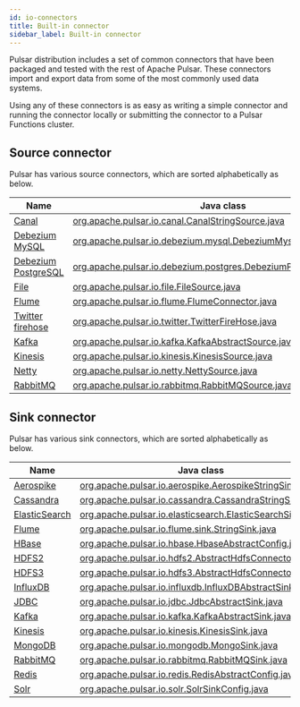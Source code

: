 ```yaml
---
id: io-connectors
title: Built-in connector
sidebar_label: Built-in connector
---
```


Pulsar distribution includes a set of common connectors that have been packaged and tested with the rest of Apache Pulsar. These connectors import and export data from some of the most commonly used data systems.

Using any of these connectors is as easy as writing a simple connector and running the connector locally or submitting the connector to a Pulsar Functions cluster.

## Source connector

Pulsar has various source connectors, which are sorted alphabetically as below.

Name|Java class
|---|---
[Canal](io-canal-source.md) |[org.apache.pulsar.io.canal.CanalStringSource.java](https://github.com/apache/pulsar/blob/master/pulsar-io/canal/src/main/java/org/apache/pulsar/io/canal/CanalStringSource.java)
[Debezium MySQL](io-debezium-source.md#example-of-mysql)|[org.apache.pulsar.io.debezium.mysql.DebeziumMysqlSource.java](https://github.com/apache/pulsar/blob/master/pulsar-io/debezium/mysql/src/main/java/org/apache/pulsar/io/debezium/mysql/DebeziumMysqlSource.java)
[Debezium PostgreSQL](io-debezium-source.md#example-of-postgresql)|[org.apache.pulsar.io.debezium.postgres.DebeziumPostgresSource.java](https://github.com/apache/pulsar/blob/master/pulsar-io/debezium/postgres/src/main/java/org/apache/pulsar/io/debezium/postgres/DebeziumPostgresSource.java)
[File](io-file-source.md)|[org.apache.pulsar.io.file.FileSource.java](https://github.com/apache/pulsar/blob/master/pulsar-io/file/src/main/java/org/apache/pulsar/io/file/FileSource.java)
[Flume](io-flume-source.md)|[org.apache.pulsar.io.flume.FlumeConnector.java](https://github.com/apache/pulsar/blob/master/pulsar-io/flume/src/main/java/org/apache/pulsar/io/flume/FlumeConnector.java)
[Twitter firehose](io-twitter-source.md)|[org.apache.pulsar.io.twitter.TwitterFireHose.java](https://github.com/apache/pulsar/blob/master/pulsar-io/twitter/src/main/java/org/apache/pulsar/io/twitter/TwitterFireHose.java)
[Kafka](io-kafka-source.md)|[org.apache.pulsar.io.kafka.KafkaAbstractSource.java](https://github.com/apache/pulsar/blob/master/pulsar-io/kafka/src/main/java/org/apache/pulsar/io/kafka/KafkaAbstractSource.java)
[Kinesis](io-kinesis-source.md)|[org.apache.pulsar.io.kinesis.KinesisSource.java](https://github.com/apache/pulsar/blob/master/pulsar-io/kinesis/src/main/java/org/apache/pulsar/io/kinesis/KinesisSource.java)
[Netty](io-netty-source.md)|[org.apache.pulsar.io.netty.NettySource.java](https://github.com/apache/pulsar/blob/master/pulsar-io/netty/src/main/java/org/apache/pulsar/io/netty/NettySource.java)
[RabbitMQ](io-rabbitmq-source.md)|[org.apache.pulsar.io.rabbitmq.RabbitMQSource.java](https://github.com/apache/pulsar/blob/master/pulsar-io/rabbitmq/src/main/java/org/apache/pulsar/io/rabbitmq/RabbitMQSource.java)


## Sink connector

Pulsar has various sink connectors, which are sorted alphabetically as below.

Name|Java class
|---|---
[Aerospike](io-aerospike-sink.md)|[org.apache.pulsar.io.aerospike.AerospikeStringSink.java](https://github.com/apache/pulsar/blob/master/pulsar-io/aerospike/src/main/java/org/apache/pulsar/io/aerospike/AerospikeStringSink.java)
[Cassandra](io-cassandra-sink.md)|[org.apache.pulsar.io.cassandra.CassandraStringSink.java](https://github.com/apache/pulsar/blob/master/pulsar-io/cassandra/src/main/java/org/apache/pulsar/io/cassandra/CassandraStringSink.java)
[ElasticSearch](io-elasticsearch-sink.md)|[org.apache.pulsar.io.elasticsearch.ElasticSearchSink.java](https://github.com/apache/pulsar/blob/master/pulsar-io/elastic-search/src/main/java/org/apache/pulsar/io/elasticsearch/ElasticSearchSink.java)
[Flume](io-flume-sink.md)|[org.apache.pulsar.io.flume.sink.StringSink.java](https://github.com/apache/pulsar/blob/master/pulsar-io/flume/src/main/java/org/apache/pulsar/io/flume/sink/StringSink.java)
[HBase](io-hbase.md)|[org.apache.pulsar.io.hbase.HbaseAbstractConfig.java](https://github.com/apache/pulsar/blob/master/pulsar-io/hbase/src/main/java/org/apache/pulsar/io/hbase/HbaseAbstractConfig.java)
[HDFS2](io-hdfs2-sink.md)|[org.apache.pulsar.io.hdfs2.AbstractHdfsConnector.java](https://github.com/apache/pulsar/blob/master/pulsar-io/hdfs2/src/main/java/org/apache/pulsar/io/hdfs2/AbstractHdfsConnector.java)
[HDFS3](io-hdfs3-sink.md)|[org.apache.pulsar.io.hdfs3.AbstractHdfsConnector.java](https://github.com/apache/pulsar/blob/master/pulsar-io/hdfs3/src/main/java/org/apache/pulsar/io/hdfs3/AbstractHdfsConnector.java)
[InfluxDB](io-influxdb-sink.md)|[org.apache.pulsar.io.influxdb.InfluxDBAbstractSink.java](https://github.com/apache/pulsar/blob/master/pulsar-io/influxdb/src/main/java/org/apache/pulsar/io/influxdb/InfluxDBAbstractSink.java)
[JDBC](io-jdbc-sink.md)|[org.apache.pulsar.io.jdbc.JdbcAbstractSink.java](https://github.com/apache/pulsar/blob/master/pulsar-io/jdbc/src/main/java/org/apache/pulsar/io/jdbc/JdbcAbstractSink.java)
[Kafka](io-kafka-sink.md)|[org.apache.pulsar.io.kafka.KafkaAbstractSink.java](https://github.com/apache/pulsar/blob/master/pulsar-io/kafka/src/main/java/org/apache/pulsar/io/kafka/KafkaAbstractSink.java)
[Kinesis](io-kinesis-sink.md)|[org.apache.pulsar.io.kinesis.KinesisSink.java](https://github.com/apache/pulsar/blob/master/pulsar-io/kinesis/src/main/java/org/apache/pulsar/io/kinesis/KinesisSink.java)
[MongoDB](io-mongo-sink.md)|[org.apache.pulsar.io.mongodb.MongoSink.java](https://github.com/apache/pulsar/blob/master/pulsar-io/mongo/src/main/java/org/apache/pulsar/io/mongodb/MongoSink.java)
[RabbitMQ](io-rabbitmq-sink.md)|[org.apache.pulsar.io.rabbitmq.RabbitMQSink.java](https://github.com/apache/pulsar/blob/master/pulsar-io/rabbitmq/src/main/java/org/apache/pulsar/io/rabbitmq/RabbitMQSink.java)
[Redis](io-redis-sink.md)|[org.apache.pulsar.io.redis.RedisAbstractConfig.java](https://github.com/apache/pulsar/blob/master/pulsar-io/redis/src/main/java/org/apache/pulsar/io/redis/RedisAbstractConfig.java)
[Solr](io-solr-sink.md)|[org.apache.pulsar.io.solr.SolrSinkConfig.java](https://github.com/apache/pulsar/blob/master/pulsar-io/solr/src/main/java/org/apache/pulsar/io/solr/SolrSinkConfig.java)
